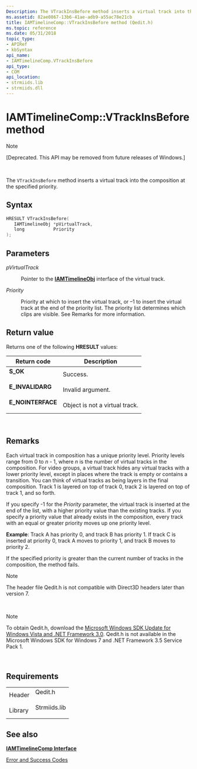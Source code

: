 ```yaml
---
Description: The VTrackInsBefore method inserts a virtual track into the composition at the specified priority.
ms.assetid: 82ae0867-13b6-41ae-adb9-a55ac78e21cb
title: IAMTimelineComp::VTrackInsBefore method (Qedit.h)
ms.topic: reference
ms.date: 05/31/2018
topic_type: 
- APIRef
- kbSyntax
api_name: 
- IAMTimelineComp.VTrackInsBefore
api_type: 
- COM
api_location: 
- strmiids.lib
- strmiids.dll
---
```


# IAMTimelineComp::VTrackInsBefore method

> [!Note]  
> \[Deprecated. This API may be removed from future releases of Windows.\]

 

The `VTrackInsBefore` method inserts a virtual track into the composition at the specified priority.

## Syntax


```C++
HRESULT VTrackInsBefore(
   IAMTimelineObj *pVirtualTrack,
   long           Priority
);
```



## Parameters

<dl> <dt>

*pVirtualTrack* 
</dt> <dd>

Pointer to the [**IAMTimelineObj**](iamtimelineobj.md) interface of the virtual track.

</dd> <dt>

*Priority* 
</dt> <dd>

Priority at which to insert the virtual track, or –1 to insert the virtual track at the end of the priority list. The priority list determines which clips are visible. See Remarks for more information.

</dd> </dl>

## Return value

Returns one of the following **HRESULT** values:



| Return code                                                                                   | Description                               |
|-----------------------------------------------------------------------------------------------|-------------------------------------------|
| <dl> <dt>**S\_OK**</dt> </dl>          | Success.<br/>                       |
| <dl> <dt>**E\_INVALIDARG**</dt> </dl>  | Invalid argument.<br/>              |
| <dl> <dt>**E\_NOINTERFACE**</dt> </dl> | Object is not a virtual track.<br/> |



 

## Remarks

Each virtual track in composition has a unique priority level. Priority levels range from 0 to *n* - 1, where *n* is the number of virtual tracks in the composition. For video groups, a virtual track hides any virtual tracks with a lower priority level, except in places where the track is empty or contains a transition. You can think of virtual tracks as being layers in the final composition. Track 1 is layered on top of track 0, track 2 is layered on top of track 1, and so forth.

If you specify -1 for the *Priority* parameter, the virtual track is inserted at the end of the list, with a higher priority value than the existing tracks. If you specify a priority value that already exists in the composition, every track with an equal or greater priority moves up one priority level.

**Example**: Track A has priority 0, and track B has priority 1. If track C is inserted at priority 0, track A moves to priority 1, and track B moves to priority 2.

If the specified priority is greater than the current number of tracks in the composition, the method fails.

> [!Note]  
> The header file Qedit.h is not compatible with Direct3D headers later than version 7.

 

> [!Note]  
> To obtain Qedit.h, download the [Microsoft Windows SDK Update for Windows Vista and .NET Framework 3.0](https://msdn.microsoft.com/windowsvista/bb980924.aspx). Qedit.h is not available in the Microsoft Windows SDK for Windows 7 and .NET Framework 3.5 Service Pack 1.

 

## Requirements



|                    |                                                                                         |
|--------------------|-----------------------------------------------------------------------------------------|
| Header<br/>  | <dl> <dt>Qedit.h</dt> </dl>      |
| Library<br/> | <dl> <dt>Strmiids.lib</dt> </dl> |



## See also

<dl> <dt>

[**IAMTimelineComp Interface**](iamtimelinecomp.md)
</dt> <dt>

[Error and Success Codes](error-and-success-codes.md)
</dt> </dl>

 

 




